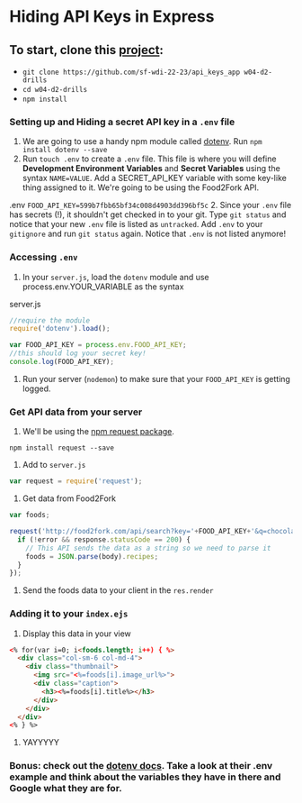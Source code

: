 # Hiding API Keys in Express

## To start, clone this [project]('https://github.com/sf-wdi-22-23/api_keys_app'):
- `git clone https://github.com/sf-wdi-22-23/api_keys_app w04-d2-drills`
- `cd w04-d2-drills`
- `npm install`

### Setting up and Hiding a secret API key in a ```.env``` file

1. We are going to use a handy npm module called [dotenv]('https://www.npmjs.com/package/dotenv'). Run ```npm install dotenv --save```
1. Run ```touch .env``` to create a `.env` file. This file is where you will define **Development Environment Variables** and **Secret Variables** using the syntax ```NAME=VALUE```. Add a SECRET_API_KEY variable with some key-like thing assigned to it. We're going to be using the Food2Fork API.

  .env
    ```
    FOOD_API_KEY=599b7fbb65bf34c008d4903dd396bf5c
    ```
2. Since your `.env` file has secrets (!), it shouldn't get checked in to your git. Type `git status` and notice that your  new `.env` file is listed as `untracked`. Add `.env` to your `gitignore` and run `git status` again. Notice that `.env` is not listed anymore!

### Accessing ```.env```

1. In your `server.js`, load the `dotenv` module and use process.env.YOUR_VARIABLE as the syntax

  server.js
  ```js
  //require the module
  require('dotenv').load();

  var FOOD_API_KEY = process.env.FOOD_API_KEY;
  //this should log your secret key!
  console.log(FOOD_API_KEY);
  ```

1. Run your server (`nodemon`) to make sure that your `FOOD_API_KEY` is getting logged.


### Get API data from your server
1. We'll be using the [npm request package]('https://www.npmjs.com/package/request').
  ```
  npm install request --save
  ```
1. Add to `server.js`

  ```js
  var request = require('request');
  ```
1. Get data from Food2Fork
  ```js
  var foods;

  request('http://food2fork.com/api/search?key='+FOOD_API_KEY+'&q=chocolate', function (error, response, body) {
    if (!error && response.statusCode == 200) {
      // This API sends the data as a string so we need to parse it
      foods = JSON.parse(body).recipes;
    }
  });
  ```
1. Send the foods data to your client in the `res.render`

### Adding it to your `index.ejs`
1. Display this data in your view

  ```html
  <% for(var i=0; i<foods.length; i++) { %>
    <div class="col-sm-6 col-md-4">
      <div class="thumbnail">
        <img src="<%=foods[i].image_url%>">
        <div class="caption">
          <h3><%=foods[i].title%></h3>
        </div>
      </div>
    </div>
  <% } %>
  ```
1. YAYYYYY

### Bonus: check out the [dotenv docs](https://www.npmjs.com/package/dotenv). Take a look at their .env example and think about the variables they have in there and Google what they are for.
